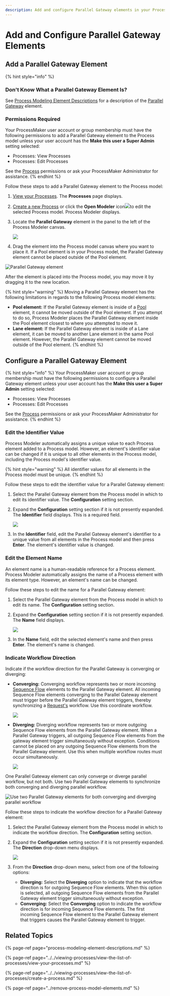 ```yaml
---
description: Add and configure Parallel Gateway elements in your Process model.
---
```


# Add and Configure Parallel Gateway Elements

## Add a Parallel Gateway Element

{% hint style="info" %}
### Don't Know What a Parallel Gateway Element Is?

See [Process Modeling Element Descriptions](process-modeling-element-descriptions.md) for a description of the [Parallel Gateway](process-modeling-element-descriptions.md#parallel-gateway) element.

### Permissions Required

Your ProcessMaker user account or group membership must have the following permissions to add a Parallel Gateway element to the Process model unless your user account has the **Make this user a Super Admin** setting selected:

* Processes: View Processes
* Processes: Edit Processes

See the [Process](../../../processmaker-administration/permission-descriptions-for-users-and-groups.md#processes) permissions or ask your ProcessMaker Administrator for assistance.
{% endhint %}

Follow these steps to add a Parallel Gateway element to the Process model:

1. [View your Processes](https://processmaker.gitbook.io/processmaker-4-community/-LPblkrcFWowWJ6HZdhC/~/drafts/-LRhVZm0ddxDcGGdN5ZN/primary/designing-processes/viewing-processes/view-the-list-of-processes/view-your-processes#view-all-processes). The **Processes** page displays.
2. [Create a new Process](../../viewing-processes/view-the-list-of-processes/create-a-process.md) or click the **Open Modeler** icon![](../../../.gitbook/assets/open-modeler-edit-icon-processes-page-processes.png)to edit the selected Process model. Process Modeler displays.
3. Locate the **Parallel Gateway** element in the panel to the left of the Process Modeler canvas.  

   ![](../../../.gitbook/assets/parallel-gateway-bpmn-panel-process-modeler-processes.png)

4. Drag the element into the Process model canvas where you want to place it. If a Pool element is in your Process model, the Parallel Gateway element cannot be placed outside of the Pool element.

![Parallel Gateway element](../../../.gitbook/assets/parallel-gateway-process-modeler-processes.png)

After the element is placed into the Process model, you may move it by dragging it to the new location.

{% hint style="warning" %}
Moving a Parallel Gateway element has the following limitations in regards to the following Process model elements:

* **Pool element:** If the Parallel Gateway element is inside of a [Pool](process-modeling-element-descriptions.md#pool) element, it cannot be moved outside of the Pool element. If you attempt to do so, Process Modeler places the Parallel Gateway element inside the Pool element closest to where you attempted to move it.
* **Lane element:** If the Parallel Gateway element is inside of a Lane element, it can be moved to another Lane element in the same Pool element. However, the Parallel Gateway element cannot be moved outside of the Pool element.
{% endhint %}

## Configure a Parallel Gateway Element

{% hint style="info" %}
Your ProcessMaker user account or group membership must have the following permissions to configure a Parallel Gateway element unless your user account has the **Make this user a Super Admin** setting selected:

* Processes: View Processes
* Processes: Edit Processes

See the [Process](../../../processmaker-administration/permission-descriptions-for-users-and-groups.md#processes) permissions or ask your ProcessMaker Administrator for assistance.
{% endhint %}

### Edit the Identifier Value

Process Modeler automatically assigns a unique value to each Process element added to a Process model. However, an element's identifier value can be changed if it is unique to all other elements in the Process model, including the Process model's identifier value.

{% hint style="warning" %}
All identifier values for all elements in the Process model must be unique.
{% endhint %}

Follow these steps to edit the identifier value for a Parallel Gateway element:

1. Select the Parallel Gateway element from the Process model in which to edit its identifier value. The **Configuration** setting section.
2. Expand the **Configuration** setting section if it is not presently expanded. The **Identifier** field displays. This is a required field.  

   ![](../../../.gitbook/assets/parallel-gateway-configuration-identifier-name-direction-process-modeler-processes.png)

3. In the **Identifier** field, edit the Parallel Gateway element's identifier to a unique value from all elements in the Process model and then press **Enter**. The element's identifier value is changed.

### Edit the Element Name

An element name is a human-readable reference for a Process element. Process Modeler automatically assigns the name of a Process element with its element type. However, an element's name can be changed.

Follow these steps to edit the name for a Parallel Gateway element:

1. Select the Parallel Gateway element from the Process model in which to edit its name. The **Configuration** setting section.
2. Expand the **Configuration** setting section if it is not presently expanded. The **Name** field displays.  

   ![](../../../.gitbook/assets/parallel-gateway-configuration-name-process-modeler-processes.png)

3. In the **Name** field, edit the selected element's name and then press **Enter**. The element's name is changed.

### Indicate Workflow Direction

Indicate if the workflow direction for the Parallel Gateway is converging or diverging:

* **Converging:** Converging workflow represents two or more incoming [Sequence Flow](process-modeling-element-descriptions.md#sequence-flow) elements to the Parallel Gateway element. All incoming Sequence Flow elements converging to the Parallel Gateway element must trigger before the Parallel Gateway element triggers, thereby synchronizing a [Request's](../../../using-processmaker/requests/what-is-a-request.md) workflow. Use this coordinate workflow.

  ![](../../../.gitbook/assets/parallel-gateway-converging.png)

* **Diverging:** Diverging workflow represents two or more outgoing Sequence Flow elements from the Parallel Gateway element. When a Parallel Gateway triggers, all outgoing Sequence Flow elements from the gateway element trigger simultaneously without exception. Conditions cannot be placed on any outgoing Sequence Flow elements from the Parallel Gateway element. Use this when multiple workflow routes must occur simultaneously.

  ![](../../../.gitbook/assets/parallel-gateway-diverging.png)

One Parallel Gateway element can only converge or diverge parallel workflow, but not both. Use two Parallel Gateway elements to synchronize both converging and diverging parallel workflow.

![Use two Parallel Gateway elements for both converging and diverging parallel workflow](../../../.gitbook/assets/parallel-gateway-converging-and-diverging.png)

Follow these steps to indicate the workflow direction for a Parallel Gateway element:

1. Select the Parallel Gateway element from the Process model in which to indicate the workflow direction. The **Configuration** setting section.
2. Expand the **Configuration** setting section if it is not presently expanded. The **Direction** drop-down menu displays.  

   ![](../../../.gitbook/assets/parallel-gateway-configuration-direction-process-modeler-processes.png)

3. From the **Direction** drop-down menu, select from one of the following options:
   * **Diverging:** Select the **Diverging** option to indicate that the workflow direction is for outgoing Sequence Flow elements. When this option is selected, all outgoing Sequence Flow elements from the Parallel Gateway element trigger simultaneously without exception.
   * **Converging:** Select the **Converging** option to indicate the workflow direction is for incoming Sequence Flow elements. The first incoming Sequence Flow element to the Parallel Gateway element that triggers causes the Parallel Gateway element to trigger.

## Related Topics

{% page-ref page="process-modeling-element-descriptions.md" %}

{% page-ref page="../../viewing-processes/view-the-list-of-processes/view-your-processes.md" %}

{% page-ref page="../../viewing-processes/view-the-list-of-processes/create-a-process.md" %}

{% page-ref page="../remove-process-model-elements.md" %}

